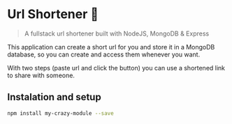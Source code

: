 # Url Shortener 🔗
> A fullstack url shortener built with NodeJS, MongoDB & Express

This application can create a short url for you and store it in a MongoDB database, so you can create and access them whenever you want. 

With two steps (paste url and click the button) you can use a shortened link to share with someone. 

## Instalation and setup

```sh
npm install my-crazy-module --save
```

